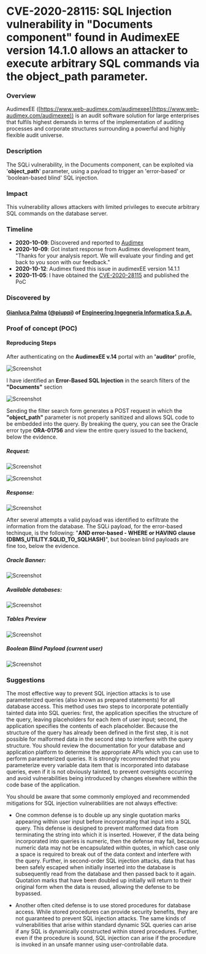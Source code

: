 # CVE-2020-28115: SQL Injection vulnerability in "Documents component" found in AudimexEE version 14.1.0 allows an attacker to execute arbitrary SQL commands via the object_path parameter.

### Overview
AudimexEE ([https://www.web-audimex.com/audimexee](https://www.web-audimex.com/audimexee)) is an audit software solution for large enterprises that fulfils highest demands in terms of the implementation of auditing processes and corporate structures surrounding a powerful and highly flexible audit universe.

### Description
The SQLi vulnerability, in the Documents component, can be exploited via '**object_path**' parameter, using a payload to trigger an 'error-based' or 'boolean-based blind' SQL injection.

### Impact
This vulnerability allows attackers with limited privileges to execute arbitrary SQL commands on the database server.

### Timeline
- **2020-10-09**: Discovered and reported to [Audimex](https://www.web-audimex.com)
- **2020-10-09**: Got instant response from Audimex development team, "Thanks for your analysis report. We will evaluate your finding and get back to you soon with our feedback."
- **2020-10-12**: Audimex fixed this issue in audimexEE version 14.1.1
- **2020-11-05**: I have obtained the [CVE-2020-28115](https://cve.mitre.org/cgi-bin/cvename.cgi?name=CVE-2020-28115) and published the PoC

### Discovered by

#### [Gianluca Palma](https://www.linkedin.com/in/piuppi/) ([@piuppi](https://twitter.com/piuppi)) of [Engineering Ingegneria Informatica S.p.A.](https://www.eng.it)

### Proof of concept (POC)
#### Reproducing Steps

After authenticating on the **AudimexEE v.14** portal with an **'auditor'** profile,

![Screenshot](images/audimex.jpg)


I have identified an **Error-Based SQL Injection** in the search filters of the **"Documents"** section 

![Screenshot](images/documents.jpg)

Sending the filter search form generates a POST request in which the **"object_path"** parameter is not properly sanitized and allows SQL code to be embedded into the query.
By breaking the query, you can see the Oracle error type **ORA-01756** and view the entire query issued to the backend, below the evidence.

##### Request:

![Screenshot](images/request1.jpg)

![Screenshot](images/request1-a.jpg)

##### Response:

![Screenshot](images/response.jpg)
 
After several attempts a valid payload was identified to exfiltrate the information from the database.
The SQLi payload, for the error-based techinque, is the following: "**AND error-based - WHERE or HAVING clause (DBMS_UTILITY.SQLID_TO_SQLHASH)**", but boolean blind payloads are fine too, below the evidence.

##### Oracle Banner:

![Screenshot](images/Oraclebanner.jpg)

##### Available databases:

![Screenshot](images/databases.jpg) 

##### Tables Preview

![Screenshot](images/tables.jpg)

##### Boolean Blind Payload (current user)

![Screenshot](images/boolean.jpg)

### Suggestions

The most effective way to prevent SQL injection attacks is to use parameterized queries (also known as prepared statements) for all database access. This method uses two steps to incorporate potentially tainted data into SQL queries: first, the application specifies the structure of the query, leaving placeholders for each item of user input; second, the application specifies the contents of each placeholder. Because the structure of the query has already been defined in the first step, it is not possible for malformed data in the second step to interfere with the query structure. You should review the documentation for your database and application platform to determine the appropriate APIs which you can use to perform parameterized queries. It is strongly recommended that you parameterize every variable data item that is incorporated into database queries, even if it is not obviously tainted, to prevent oversights occurring and avoid vulnerabilities being introduced by changes elsewhere within the code base of the application.

You should be aware that some commonly employed and recommended mitigations for SQL injection vulnerabilities are not always effective:

- One common defense is to double up any single quotation marks appearing within user input before incorporating that input into a SQL query. This defense is designed to prevent malformed data from terminating the string into which it is inserted. However, if the data being incorporated into queries is numeric, then the defense may fail, because numeric data may not be encapsulated within quotes, in which case only a space is required to break out of the data context and interfere with the query. Further, in second-order SQL injection attacks, data that has been safely escaped when initially inserted into the database is subsequently read from the database and then passed back to it again. Quotation marks that have been doubled up initially will return to their original form when the data is reused, allowing the defense to be bypassed.

- Another often cited defense is to use stored procedures for database access. While stored procedures can provide security benefits, they are not guaranteed to prevent SQL injection attacks. The same kinds of vulnerabilities that arise within standard dynamic SQL queries can arise if any SQL is dynamically constructed within stored procedures. Further, even if the procedure is sound, SQL injection can arise if the procedure is invoked in an unsafe manner using user-controllable data.

